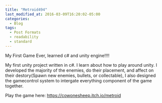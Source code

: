 ```yaml
---
title: "Metroid494"
last_modified_at: 2016-03-09T16:20:02-05:00
categories:
  - Blog
tags:
  - Post Formats
  - readability
  - standard
---
```


My First Game Ever, learned c# and unity engine!!!!

My first unity project written in c#. I learn about how to play around unity. I developed the majority of the enemies, do their placement, and affect on their destory(Spawn new enemies, bullets, or collectable), I also designed the gamecontrol system to intergate everything component of the game together.

Play the game here: https://cowonesheep.itch.io/metroid
